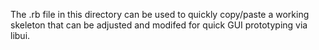 The .rb file in this directory can be used to quickly copy/paste a
working skeleton that can be adjusted and modifed for quick GUI
prototyping via libui.
